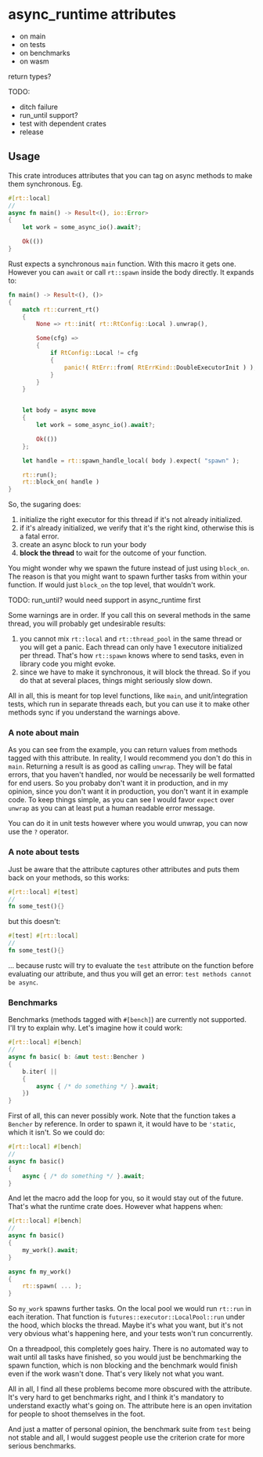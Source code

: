 # async_runtime attributes

- on main
- on tests
- on benchmarks
- on wasm

return types?


TODO:

- ditch failure
- run_until support?
- test with dependent crates
- release


## Usage

This crate introduces attributes that you can tag on async methods to make them synchronous. Eg.
```rust
#[rt::local]
//
async fn main() -> Result<(), io::Error>
{
	let work = some_async_io().await?;

	Ok(())
}
```

Rust expects a synchronous `main` function. With this macro it gets one. However you can `await` or call `rt::spawn` inside the body directly. It expands to:

```rust
fn main() -> Result<(), ()>
{
	match rt::current_rt()
	{
		None => rt::init( rt::RtConfig::Local ).unwrap(),

		Some(cfg) =>
		{
			if RtConfig::Local != cfg
			{
				panic!( RtErr::from( RtErrKind::DoubleExecutorInit ) );
			}
		}
	}


	let body = async move
	{
		let work = some_async_io().await?;

		Ok(())
	};

	let handle = rt::spawn_handle_local( body ).expect( "spawn" );

	rt::run();
	rt::block_on( handle )
}
```

So, the sugaring does:
1. initialize the right executor for this thread if it's not already initialized.
2. if it's already initialized, we verify that it's the right kind, otherwise this is a fatal error.
3. create an async block to run your body
4. **block the thread** to wait for the outcome of your function.

You might wonder why we spawn the future instead of just using `block_on`. The reason is that you might want to spawn further tasks from within your function. If would just `block_on` the top level, that wouldn't work.

TODO: run_until? would need support in async_runtime first

Some warnings are in order. If you call this on several methods in the same thread, you will probably get undesirable results:

1. you cannot mix `rt::local` and `rt::thread_pool` in the same thread or you will get a panic. Each thread can only have 1 executore initialized per thread. That's how `rt::spawn` knows where to send tasks, even in library code you might evoke.
2. since we have to make it synchronous, it will block the thread. So if you do that at several places, things might seriously slow down.

All in all, this is meant for top level functions, like `main`, and unit/integration tests, which run in separate threads each, but you can use it to make other methods sync if you understand the warnings above.


### A note about main

As you can see from the example, you can return values from methods tagged with this attribute. In reality, I would recommend you don't do this in `main`. Returning a result is as good as calling `unwrap`. They will be fatal errors, that you haven't handled, nor would be necessarily be well formatted for end users. So you probaby don't want it in production, and in my opinion, since you don't want it in production, you don't want it in example code. To keep things simple, as you can see I would favor `expect` over `unwrap` as you can at least put a human readable error message.

You can do it in unit tests however where you would unwrap, you can now use the `?` operator.


### A note about tests

Just be aware that the attribute captures other attributes and puts them back on your methods, so this works:

```rust
#[rt::local] #[test]
//
fn some_test(){}
```

but this doesn't:

```rust
#[test] #[rt::local]
//
fn some_test(){}
```
... because rustc will try to evaluate the `test` attribute on the function before evaluating our attribute, and thus you will get an error: `test methods cannot be async`.


### Benchmarks

Benchmarks (methods tagged with `#[bench]`) are currently not supported. I'll try to explain why. Let's imagine how it could work:

```rust
#[rt::local] #[bench]
//
async fn basic( b: &mut test::Bencher )
{
	b.iter( ||
	{
		async { /* do something */ }.await;
	})
}
```

First of all, this can never possibly work. Note that the function takes a `Bencher` by reference. In order to spawn it, it would have to be `'static`, which it isn't. So we could do:

```rust
#[rt::local] #[bench]
//
async fn basic()
{
	async { /* do something */ }.await;
}
```

And let the macro add the loop for you, so it would stay out of the future. That's what the runtime crate does. However what happens when:


```rust
#[rt::local] #[bench]
//
async fn basic()
{
	my_work().await;
}

async fn my_work()
{
	rt::spawn( ... );
}
```

So `my_work` spawns further tasks. On the local pool we would run `rt::run` in each iteration. That function is `futures::executor::LocalPool::run` under the hood, which blocks the thread. Maybe it's what you want, but it's not very obvious what's happening here, and your tests won't run concurrently.

On a threadpool, this completely goes hairy. There is no automated way to wait until all tasks have finished, so you would just be benchmarking the spawn function, which is non blocking and the benchmark would finish even if the work wasn't done. That's very likely not what you want.

All in all, I find all these problems become more obscured with the attribute. It's very hard to get benchmarks right, and I think it's mandatory to understand exactly what's going on. The attribute here is an open invitation for people to shoot themselves in the foot.

And just a matter of personal opinion, the benchmark suite from `test` being not stable and all, I would suggest people use the criterion crate for more serious benchmarks.

